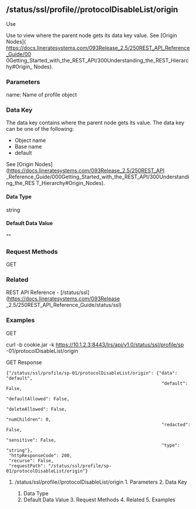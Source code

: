 ## /status/ssl/profile/<name>/protocolDisableList/origin

Use

Use to view where the parent node gets its data key value. See [Origin Nodes](
https://docs.lineratesystems.com/093Release_2.5/250REST_API_Reference_Guide/00
0Getting_Started_with_the_REST_API/300Understanding_the_REST_Hierarchy#Origin_
Nodes).

### Parameters

name: Name of profile object

### Data Key

The data key contains where the parent node gets its value. The data key can
be one of the following:

  * Object name
  * Base name
  * default

See [Origin Nodes](https://docs.lineratesystems.com/093Release_2.5/250REST_API
_Reference_Guide/000Getting_Started_with_the_REST_API/300Understanding_the_RES
T_Hierarchy#Origin_Nodes).

#### Data Type

string

#### Default Data Value

""

### Request Methods

GET

### Related

REST API Reference - [/status/ssl](https://docs.lineratesystems.com/093Release
_2.5/250REST_API_Reference_Guide/status/ssl)

### Examples

GET

curl -b cookie.jar -k https://10.1.2.3:8443/lrs/api/v1.0/status/ssl/profile/sp
-01/protocolDisableList/origin

GET Response

    
    {"/status/ssl/profile/sp-01/protocolDisableList/origin": {"data": "default",
                                                               "default": False,
                                                               "defaultAllowed": False,
                                                               "deleteAllowed": False,
                                                               "numChildren": 0,
                                                               "redacted": False,
                                                               "sensitive": False,
                                                               "type": "string"},
     "httpResponseCode": 200,
     "recurse": False,
     "requestPath": "/status/ssl/profile/sp-01/protocolDisableList/origin"}
    

  1. /status/ssl/profile/<name>/protocolDisableList/origin
    1. Parameters
    2. Data Key
      1. Data Type
      2. Default Data Value
    3. Request Methods
    4. Related
    5. Examples

